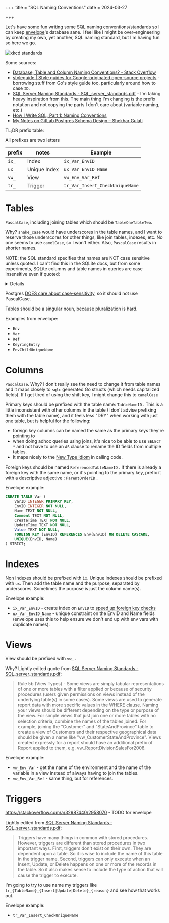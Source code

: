 +++
title = "SQL Naming Conventions"
date = 2024-03-27

+++

Let's have some fun writing some SQL naming conventions/standards so I can keep [envelope](https://github.com/bbkane/envelope/)'s database sane. I feel like I might be over-engineering by creating my own, yet another, SQL naming standard, but I'm having fun so here we go.

![xkcd standards](https://imgs.xkcd.com/comics/standards.png)

Some sources: 

- [Database, Table and Column Naming Conventions? - Stack Overflow](https://stackoverflow.com/questions/7662/database-table-and-column-naming-conventions)
- [styleguide | Style guides for Google-originated open-source projects](https://google.github.io/styleguide/go/decisions#initialisms) - borrowing stuff from Go's style guide too, particularly around how to case `ID`.
- [SQL Server Naming Standards - SQL_server_standards.pdf](https://www.isbe.net/Documents/SQL_server_standards.pdf) - I'm taking heavy inspiration from this. The main thing I'm changing is the prefix notation and not copying the parts I don't care about (variable naming, etc.)
- [How I Write SQL, Part 1: Naming Conventions](https://launchbylunch.com/posts/2014/Feb/16/sql-naming-conventions/)
- [My Notes on GitLab Postgres Schema Design – Shekhar Gulati](https://shekhargulati.com/2022/07/08/my-notes-on-gitlabs-postgres-schema-design/)

TL;DR prefix table:

All prefixes are two letters

| prefix | notes        | Example                         |
| ------ | ------------ | ------------------------------- |
| `ix_`  | Index        | `ix_Var_EnvID`                  |
| `ux_`  | Unique Index | `ux_Var_EnvID_Name`             |
| `vw_`  | View         | `vw_Env_Var_Ref`                |
| `tr_`  | Trigger      | `tr_Var_Insert_CheckUniqueName` |

# Tables

`PascalCase`, including joining tables which should be `TableOneTableTwo`. 

Why? `snake_case` would have underscores in the table names, and I want to reserve those underscores for other things, like join tables, indexes, etc. No one seems to use `camelCase`, so I won't either. Also, `PascalCase` results in shorter names.

NOTE: the SQL standard specifies that names are NOT case sensitive unless quoted. I can't find this in the SQLite docs, but from some experiments, SQLite columns and table names in queries are case insensitive even if quoted:

<details>

```sql
CREATE TABLE Var (
    VarID INTEGER PRIMARY KEY,
    Name TEXT NOT NULL
) STRICT;

-- these all insert into the table
INSERT INTO Var(Name) VALUES ('bare - pascal case');
INSERT INTO var(name) VALUES ('bare - lowercase');
INSERT INTO "var"("name") VALUES ('bare - "');
SELECT * FROM Var;
```

Run with:

```bash
sqlite3 :memory: < ./run.sql
```

</details>

Postgres [DOES care about case-sensitivity](https://stackoverflow.com/a/20880247/2958070), so it should not use PascalCase.

Tables should be a singular noun, because pluralization is hard.

Examples from envelope:

- `Env`
- `Var`
- `Ref`
- `KeyringEntry`
- `EnvChildUniqueName`

# Columns

`PascalCase`. Why? I don't really see the need to change it from table names and it maps closely to `sqlc` generated Go structs (which needs capitalized fields). If I get tired of using the shift key, I might change this to `camelCase`

Primary keys should be prefixed with the table name: `TableNameID` . This is a little inconsistent with other columns in the table (I don't advise prefixing them with the table name), and it feels less "DRY" when working with just one table, but is helpful for the following:

- foreign key columns can be named the same as the primary keys they're pointing to
- when doing adhoc queries using joins, it's nice to be able to use `SELECT *` and not have to use an `AS` clause to rename the ID fields from multiple tables.
- It maps nicely to the [New Type Idiom](https://doc.rust-lang.org/rust-by-example/generics/new_types.html) in calling code.

Foreign keys should be named `ReferencedTableNameID` . If there is already a foreign key with the same name, or it's pointing to the primary key, prefix it with a descriptive adjective : `ParentOrderID` .

Envelope example:

```sql
CREATE TABLE Var (
    VarID INTEGER PRIMARY KEY,
    EnvID INTEGER NOT NULL,
    Name TEXT NOT NULL,
    Comment TEXT NOT NULL,
    CreateTime TEXT NOT NULL,
    UpdateTime TEXT NOT NULL,
    Value TEXT NOT NULL,
    FOREIGN KEY (EnvID) REFERENCES Env(EnvID) ON DELETE CASCADE,
    UNIQUE(EnvID, Name)
) STRICT;
```

# Indexes

Non Indexes should be prefixed with `ix`. Unique indexes should be prefixed with `ux`. Then add the table name and the purpose, separated by underscores. Sometimes the purpose is just the column name(s).

Envelope example:

- `ix_Var_EnvID` - create index on `EnvID` to [speed up foreign key checks](https://www.sqlite.org/foreignkeys.html#fk_indexes)
- `ux_Var_EnvID_Name` - unique constraint on the EnvID and Name fields (envelope uses this to help ensure we don't end up with env vars with duplicate names).

# Views

View should be prefixed with `vw_` . 

Why? Lightly edited quote from [SQL Server Naming Standards - SQL_server_standards.pdf](https://www.isbe.net/Documents/SQL_server_standards.pdf):

> Rule 5b (View Types) - Some views are simply tabular
> representations of one or more tables with a filter applied or because
> of security procedures (users given permissions on views instead of
> the underlying table(s) in some cases). Some views are used to
> generate report data with more specific values in the WHERE clause.
> Naming your views should be different depending on the type or
> purpose of the view. For simple views that just join one or more tables
> with no selection criteria, combine the names of the tables joined. For
> example, joining the "Customer" and "StateAndProvince" table to
> create a view of Customers and their respective geographical data
> should be given a name like "vw_CustomerStateAndProvince". Views
> created expressly for a report should have an additional prefix of
> Report applied to them, e.g. vw_ReportDivisionSalesFor2008.

Envelope example:

- `vw_Env_Var` - get the name of the environment and the name of the variable in a view instead of always having to join the tables.
- `vw_Env_Var_Ref` - same thing, but for references.

# Triggers

https://stackoverflow.com/a/32987440/2958070 - TODO for envelope

Lightly edited from [SQL Server Naming Standards - SQL_server_standards.pdf](https://www.isbe.net/Documents/SQL_server_standards.pdf):

> Triggers have many things in common with stored procedures.
> However, triggers are different than stored procedures in two
> important ways. First, triggers don't exist on their own. They are
> dependent upon a table. So it is wise to include the name of this table
> in the trigger name. Second, triggers can only execute when an Insert,
> Update, or Delete happens on one or more of the records in the table.
> So it also makes sense to include the type of action that will cause the
> trigger to execute.

I'm going to try to use name my triggers like `tr_{TableName}_{Insert|Update|Delete}_{reason}` and see how that works out.

Envelope example:

- `tr_Var_Insert_CheckUniqueName`

